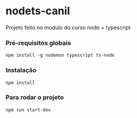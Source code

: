 # nodets-canil

Projeto feito no modulo do curso node + typescript

### Pré-requisitos globais

`npm install -g nodemon typescript ts-node`

### Instalação

`npm install`

### Para rodar o projeto

`npm run start-dev`
